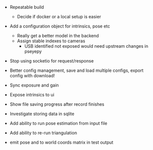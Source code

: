 - Repeatable build
    - Decide if docker or a local setup is easier
- Add a configuration object for intrinsics, pose etc
    - Really get a better model in the backend
    - Assign stable indexes to cameras
        - USB identified not exposed would need upstream changes in pseyepy
- Stop using socketio for request/response
- Better config management, save and load multiple configs, export config with download!
- Sync exposure and gain
- Expose intrinsics to ui
- Show file saving progress after record finishes
- Investigate storing data in sqlite

- Add ability to run pose estimation from input file
    

- Add ability to re-run triangulation

- emit pose and to world coords matrix in test output